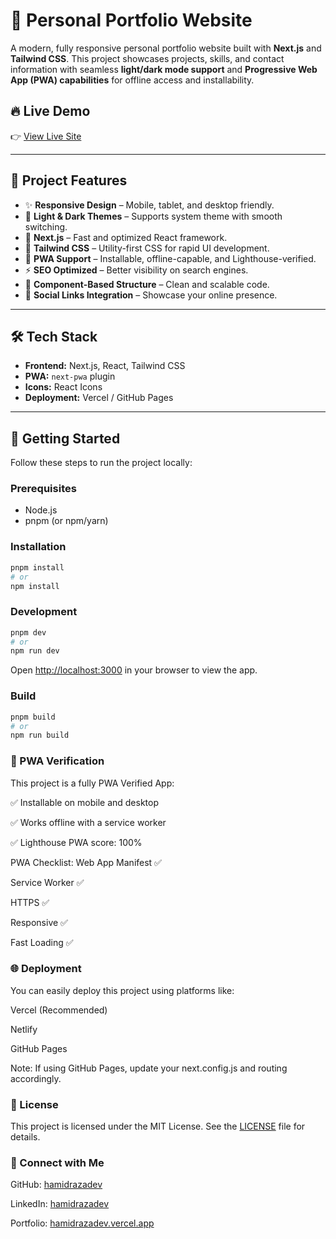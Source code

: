 # 🚀 Personal Portfolio Website

A modern, fully responsive personal portfolio website built with **Next.js** and **Tailwind CSS**. This project showcases projects, skills, and contact information with seamless **light/dark mode support** and **Progressive Web App (PWA) capabilities** for offline access and installability.

## 🔥 Live Demo

👉 [View Live Site](https://hamidrazadev.github.io/portfolio-website)

---

## 📂 Project Features

- ✨ **Responsive Design** – Mobile, tablet, and desktop friendly.
- 🌙 **Light & Dark Themes** – Supports system theme with smooth switching.
- 🚀 **Next.js** – Fast and optimized React framework.
- 🎨 **Tailwind CSS** – Utility-first CSS for rapid UI development.
- 📱 **PWA Support** – Installable, offline-capable, and Lighthouse-verified.
- ⚡ **SEO Optimized** – Better visibility on search engines.
- 🧩 **Component-Based Structure** – Clean and scalable code.
- 🔗 **Social Links Integration** – Showcase your online presence.

---

## 🛠️ Tech Stack

- **Frontend:** Next.js, React, Tailwind CSS
- **PWA:** `next-pwa` plugin
- **Icons:** React Icons
- **Deployment:** Vercel / GitHub Pages

---

## 🚀 Getting Started

Follow these steps to run the project locally:

### Prerequisites
- Node.js
- pnpm (or npm/yarn)

### Installation
```bash
pnpm install
# or
npm install
```

### Development
```bash
pnpm dev
# or
npm run dev
```
Open [http://localhost:3000](http://localhost:3000) in your browser to view the app.

### Build
```bash
pnpm build
# or
npm run build
```
### 📱 PWA Verification
This project is a fully PWA Verified App:

✅ Installable on mobile and desktop

✅ Works offline with a service worker

✅ Lighthouse PWA score: 100%

PWA Checklist:
Web App Manifest ✅

Service Worker ✅

HTTPS ✅

Responsive ✅

Fast Loading ✅

### 🌐 Deployment
You can easily deploy this project using platforms like:

Vercel (Recommended)

Netlify

GitHub Pages

Note: If using GitHub Pages, update your next.config.js and routing accordingly.

### 📄 License
This project is licensed under the MIT License. See the [LICENSE](LICENSE) file for details.

### 🔗 Connect with Me
GitHub: [hamidrazadev](https://github.com/hamidrazadev)

LinkedIn: [hamidrazadev](https://www.linkedin.com/in/hamidrazadev)

Portfolio: [hamidrazadev.vercel.app](https://hamidrazadev.vercel.app)